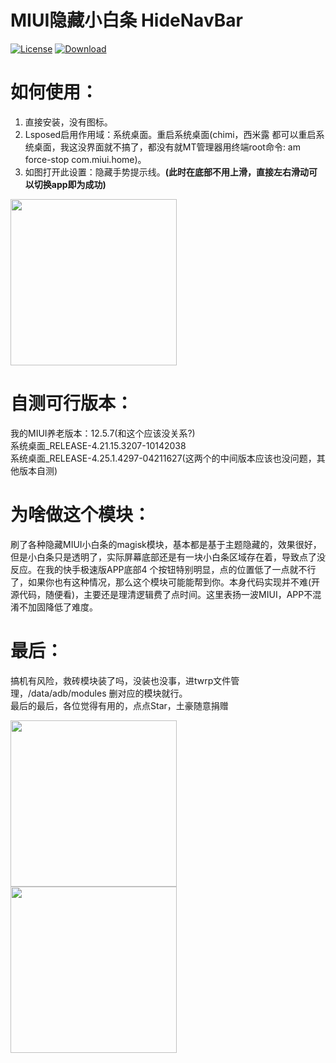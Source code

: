 # MIUI隐藏小白条 HideNavBar

[![License](https://img.shields.io/badge/License%20-GPLv3.0%20-337ab7.svg)](https://www.gnu.org/licenses/gpl-3.0.html#license-text)
[![Download](https://img.shields.io/badge/下载%20-Releasev1.0%20-5ce500.svg)](https://github.com/a709560839/HideNavBar/releases/tag/v1.0)

# 如何使用：
1. 直接安装，没有图标。
2. Lsposed启用作用域：系统桌面。重启系统桌面(chimi，西米露 都可以重启系统桌面，我这没界面就不搞了，都没有就MT管理器用终端root命令: am force-stop com.miui.home)。
3. 如图打开此设置：隐藏手势提示线。**(此时在底部不用上滑，直接左右滑动可以切换app即为成功)**
<div>
<img src="https://github.com/a709560839/HideNavBar/blob/main/screenshot/screenshot1.jpg" width="266">
</div>

# 自测可行版本：
我的MIUI养老版本：12.5.7(和这个应该没关系?)  
系统桌面_RELEASE-4.21.15.3207-10142038  
系统桌面_RELEASE-4.25.1.4297-04211627(这两个的中间版本应该也没问题，其他版本自测)  

# 为啥做这个模块：
刷了各种隐藏MIUI小白条的magisk模块，基本都是基于主题隐藏的，效果很好，但是小白条只是透明了，实际屏幕底部还是有一块小白条区域存在着，导致点了没反应。在我的快手极速版APP底部4
个按钮特别明显，点的位置低了一点就不行了，如果你也有这种情况，那么这个模块可能能帮到你。本身代码实现并不难(开源代码，随便看)，主要还是理清逻辑费了点时间。这里表扬一波MIUI，APP不混淆不加固降低了难度。

# 最后：
搞机有风险，救砖模块装了吗，没装也没事，进twrp文件管理，/data/adb/modules 删对应的模块就行。  
最后的最后，各位觉得有用的，点点Star，土豪随意捐赠

<div>
<img src="https://github.com/a709560839/HideNavBar/blob/main/screenshot/alipay.jpg" width="266">
<img src="https://github.com/a709560839/HideNavBar/blob/main/screenshot/wechat.jpg" width="266" >
</div>